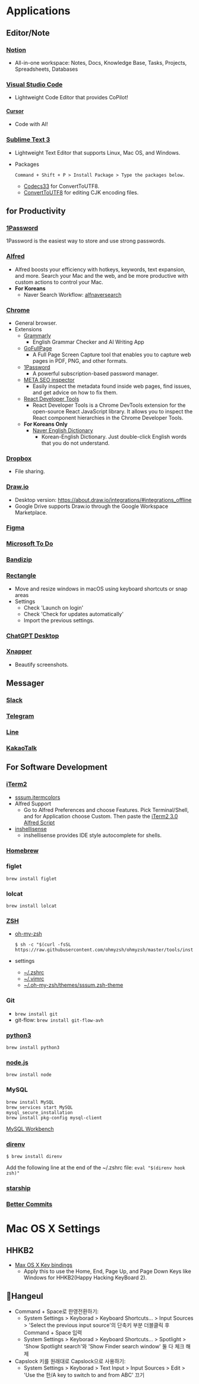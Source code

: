 # Applications

## Editor/Note

### [Notion](https://www.notion.so/)
- All-in-one workspace: Notes, Docs, Knowledge Base, Tasks, Projects, Spreadsheets, Databases

### [Visual Studio Code](https://code.visualstudio.com/download)
- Lightweight Code Editor that provides CoPilot!

#### [Cursor](https://www.cursor.com/)
- Code with AI!

### [Sublime Text 3](http://www.sublimetext.com/3)
- Lightweight Text Editor that supports Linux, Mac OS, and Windows.
- Packages

    ```
    Command + Shift + P > Install Package > Type the packages below.
    ```
    
    - [Codecs33](https://github.com/seanliang/Codecs33/tree/osx) for ConvertToUTF8.
    - [ConvertToUTF8](https://github.com/seanliang/ConvertToUTF8) for editing CJK encoding files.



## for Productivity

### [1Password](https://1password.com/downloads/)
1Password is the easiest way to store and use strong passwords.

### [Alfred](https://www.alfredapp.com/help/getting-started/install/)
- Alfred boosts your efficiency with hotkeys, keywords, text expansion, and more. Search your Mac and the web, and be more productive with custom actions to control your Mac.
- **For Koreans**
    - Naver Search Workflow: [alfnaversearch](https://github.com/Kuniz/alfnaversearch/releases)

### [Chrome](https://www.google.com/chrome/)
- General browser.
- Extensions
    - [Grammarly](https://chrome.google.com/webstore/detail/grammarly-grammar-checker/kbfnbcaeplbcioakkpcpgfkobkghlhen)
        - English Grammar Checker and AI Writing App
    - [GoFullPage](https://chrome.google.com/webstore/detail/gofullpage-full-page-scre/fdpohaocaechififmbbbbbknoalclacl)
        - A Full Page Screen Capture tool that enables you to capture web pages in PDF, PNG, and other formats.
    - [1Password](https://chrome.google.com/webstore/detail/1password-%E2%80%93-password-mana/aeblfdkhhhdcdjpifhhbdiojplfjncoa)
        - A powerful subscription-based password manager.
    - [META SEO inspector](https://chromewebstore.google.com/detail/meta-seo-inspector/ibkclpciafdglkjkcibmohobjkcfkaef)
        -  Easily inspect the metadata found inside web pages, find issues, and get advice on how to fix them.
    - [React Developer Tools](https://chrome.google.com/webstore/detail/react-developer-tools/fmkadmapgofadopljbjfkapdkoienihi)
        - React Developer Tools is a Chrome DevTools extension for the open-source React JavaScript library. It allows you to inspect the React component hierarchies in the Chrome Developer Tools.
    - **For Koreans Only**
        - [Naver English Dictionary](https://chrome.google.com/webstore/detail/%EB%84%A4%EC%9D%B4%EB%B2%84-%EC%98%81%EC%96%B4%EC%82%AC%EC%A0%84-naver-english-di/jfibpeiddefellcfgnijpcpddoimbdij?hl=en)
            - Korean-English Dictionary. Just double-click English words that you do not understand.

### [Dropbox](https://www.dropbox.com/desktop)
- File sharing.

### [Draw.io](https://www.draw.io/)
- Desktop version: https://about.draw.io/integrations/#integrations_offline
- Google Drive supports Draw.io through the Google Workspace Marketplace.

### [Figma](https://www.figma.com/)

### [Microsoft To Do](https://todo.microsoft.com/)

### [Bandizip](https://kr.bandisoft.com/bandizip.mac/)

### [Rectangle](https://rectangleapp.com/)
- Move and resize windows in macOS using keyboard shortcuts or snap areas
- Settings
    - Check 'Launch on login'
    - Check 'Check for updates automatically'
    - Import the previous settings.

### [ChatGPT Desktop](https://openai.com/chatgpt/download/)

### [Xnapper](https://xnapper.com/)
- Beautify screenshots.


## Messager

### [Slack](https://slack.com/)

### [Telegram](https://telegram.org/)

### [Line](https://line.me/)

### [KakaoTalk](https://www.kakaocorp.com/page/service/service/KakaoTalk)


## For Software Development

### [iTerm2](https://www.iterm2.com)
- [sssum.itermcolors](https://github.com/iandmyhand/settings/blob/master/MacOSX/sssum.itermcolors)
- Alfred Support
    - Go to Alfred Preferences and choose Features. Pick Terminal/Shell, and for Application choose Custom. Then paste the [iTerm2 3.0 Alfred Script](https://github.com/iandmyhand/settings/blob/master/MacOSX/iTerm2-3.0AlfredScript.txt)
- [inshellisense](https://github.com/microsoft/inshellisense)
    - inshellisense provides IDE style autocomplete for shells.

### [Homebrew](https://docs.brew.sh/Installation)

### figlet

```
brew install figlet
```

### lolcat

```
brew install lolcat
```

### [ZSH](https://en.wikipedia.org/wiki/Z_shell)
    
- [oh-my-zsh](https://github.com/robbyrussell/oh-my-zsh)
    
    ```
    $ sh -c "$(curl -fsSL https://raw.githubusercontent.com/ohmyzsh/ohmyzsh/master/tools/install.sh)"
    ```
    
- settings
    - [~/.zshrc](https://github.com/iandmyhand/settings/blob/master/MacOSX/.zshrc)
    - [~/.vimrc](https://github.com/iandmyhand/boilerplates/blob/master/UNIX/.vimrc)
    - [~/.oh-my-zsh/themes/sssum.zsh-theme](https://github.com/iandmyhand/settings/blob/master/MacOSX/sssum.zsh-theme)

### Git
- ```brew install git```
- git-flow: ```brew install git-flow-avh```

### [python3](https://www.python.org/)

```
brew install python3
```

### [node.js](https://nodejs.org/)

```
brew install node
```

### MySQL

```
brew install MySQL
brew services start MySQL
mysql_secure_installation
brew install pkg-config mysql-client
```

[MySQL Workbench](https://dev.mysql.com/downloads/workbench/)

### [direnv](https://direnv.net/)

```
$ brew install direnv
```

Add the following line at the end of the ~/.zshrc file:
`eval "$(direnv hook zsh)"`

### [starship](https://starship.rs/)

### [Better Commits](https://github.com/Everduin94/better-commits)


# Mac OS X Settings 

## HHKB2
- [Max OS X Key bindings](https://github.com/iandmyhand/settings/blob/master/MacOSX/MacOSXKeyBinding.md)
    - Apply this to use the Home, End, Page Up, and Page Down Keys like Windows for HHKB2(Happy Hacking KeyBoard 2).

## Hangeul
- Command + Space로 한영전환하기:
    - System Settings > Keyborad > Keyboard Shortcuts... > Input Sources > 'Select the previous input source'의 단축키 부분 더블클릭 후 Command + Space 입력
    - System Settings > Keyborad > Keyboard Shortcuts... > Spotlight > 'Show Spotlight search'와 'Show Finder search window' 둘 다 체크 해제
- Capslock 키를 원래대로 Capslock으로 사용하기:
    - System Settings > Keyborad > Text Input > Input Sources > Edit > 'Use the 한/A key to switch to and from ABC' 끄기
